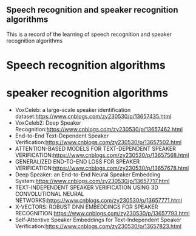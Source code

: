 ##  Speech recognition and speaker recognition algorithms
This is a record of the learning of speech recognition and speaker recognition algorithms

# Speech recognition algorithms

# speaker recognition algorithms
- VoxCeleb: a large-scale speaker identification dataset:https://www.cnblogs.com/zy230530/p/13657435.html
- VoxCeleb2: Deep Speaker Recognition:https://www.cnblogs.com/zy230530/p/13657462.html
- End-to-End Text-Dependent Speaker Verification:https://www.cnblogs.com/zy230530/p/13657502.html
- ATTENTION-BASED MODELS FOR TEXT-DEPENDENT SPEAKER VERIFICATION:https://www.cnblogs.com/zy230530/p/13657568.html
- GENERALIZED END-TO-END LOSS FOR SPEAKER VERIFICATION:https://www.cnblogs.com/zy230530/p/13657678.html
- Deep Speaker: an End-to-End Neural Speaker Embedding System:https://www.cnblogs.com/zy230530/p/13657717.html
- TEXT-INDEPENDENT SPEAKER VERIFICATION USING 3D CONVOLUTIONAL NEURAL NETWORKS:https://www.cnblogs.com/zy230530/p/13657771.html
- X-VECTORS: ROBUST DNN EMBEDDINGS FOR SPEAKER RECOGNITION:https://www.cnblogs.com/zy230530/p/13657793.html
- Self-Attentive Speaker Embeddings for Text-Independent Speaker Verification:https://www.cnblogs.com/zy230530/p/13657823.html
